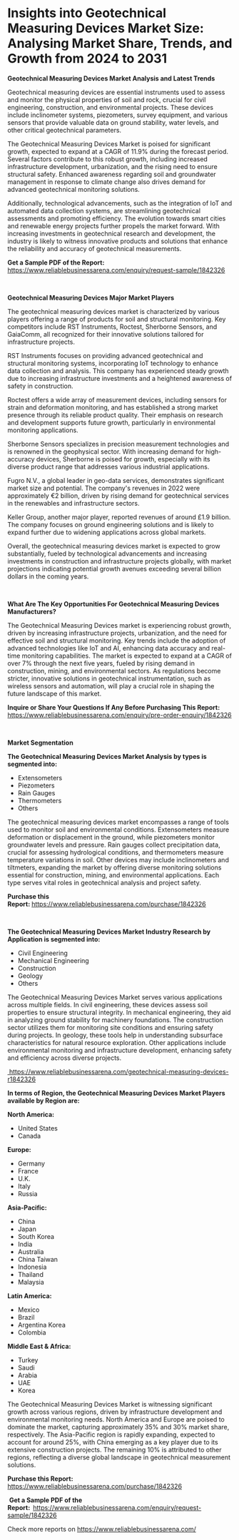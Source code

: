 <p><h1>Insights into Geotechnical Measuring Devices Market Size: Analysing Market Share, Trends, and Growth from 2024 to 2031</h1></p><p><strong>Geotechnical Measuring Devices Market Analysis and Latest Trends</strong></p>
<p><p>Geotechnical measuring devices are essential instruments used to assess and monitor the physical properties of soil and rock, crucial for civil engineering, construction, and environmental projects. These devices include inclinometer systems, piezometers, survey equipment, and various sensors that provide valuable data on ground stability, water levels, and other critical geotechnical parameters.</p><p>The Geotechnical Measuring Devices Market is poised for significant growth, expected to expand at a CAGR of 11.9% during the forecast period. Several factors contribute to this robust growth, including increased infrastructure development, urbanization, and the rising need to ensure structural safety. Enhanced awareness regarding soil and groundwater management in response to climate change also drives demand for advanced geotechnical monitoring solutions.</p><p>Additionally, technological advancements, such as the integration of IoT and automated data collection systems, are streamlining geotechnical assessments and promoting efficiency. The evolution towards smart cities and renewable energy projects further propels the market forward. With increasing investments in geotechnical research and development, the industry is likely to witness innovative products and solutions that enhance the reliability and accuracy of geotechnical measurements.</p></p>
<p><strong>Get a Sample PDF of the Report:&nbsp;</strong> <a href="https://www.reliablebusinessarena.com/enquiry/request-sample/1842326?utm_campaign=1932&utm_medium=2&utm_source=Github&utm_content=ia&utm_term=01012025&utm_id=geotechnical-measuring-devices">https://www.reliablebusinessarena.com/enquiry/request-sample/1842326</a></p>
<p>&nbsp;</p>
<p><strong>Geotechnical Measuring Devices Major Market Players</strong></p>
<p><p>The geotechnical measuring devices market is characterized by various players offering a range of products for soil and structural monitoring. Key competitors include RST Instruments, Roctest, Sherborne Sensors, and GaiaComm, all recognized for their innovative solutions tailored for infrastructure projects.</p><p>RST Instruments focuses on providing advanced geotechnical and structural monitoring systems, incorporating IoT technology to enhance data collection and analysis. This company has experienced steady growth due to increasing infrastructure investments and a heightened awareness of safety in construction.</p><p>Roctest offers a wide array of measurement devices, including sensors for strain and deformation monitoring, and has established a strong market presence through its reliable product quality. Their emphasis on research and development supports future growth, particularly in environmental monitoring applications.</p><p>Sherborne Sensors specializes in precision measurement technologies and is renowned in the geophysical sector. With increasing demand for high-accuracy devices, Sherborne is poised for growth, especially with its diverse product range that addresses various industrial applications.</p><p>Fugro N.V., a global leader in geo-data services, demonstrates significant market size and potential. The company's revenues in 2022 were approximately €2 billion, driven by rising demand for geotechnical services in the renewables and infrastructure sectors.</p><p>Keller Group, another major player, reported revenues of around £1.9 billion. The company focuses on ground engineering solutions and is likely to expand further due to widening applications across global markets.</p><p>Overall, the geotechnical measuring devices market is expected to grow substantially, fueled by technological advancements and increasing investments in construction and infrastructure projects globally, with market projections indicating potential growth avenues exceeding several billion dollars in the coming years.</p></p>
<p>&nbsp;</p>
<p><strong>What Are The Key Opportunities For Geotechnical Measuring Devices Manufacturers?</strong></p>
<p><p>The Geotechnical Measuring Devices market is experiencing robust growth, driven by increasing infrastructure projects, urbanization, and the need for effective soil and structural monitoring. Key trends include the adoption of advanced technologies like IoT and AI, enhancing data accuracy and real-time monitoring capabilities. The market is expected to expand at a CAGR of over 7% through the next five years, fueled by rising demand in construction, mining, and environmental sectors. As regulations become stricter, innovative solutions in geotechnical instrumentation, such as wireless sensors and automation, will play a crucial role in shaping the future landscape of this market.</p></p>
<p><strong>Inquire or Share Your Questions If Any Before Purchasing This Report:</strong> <a href="https://www.reliablebusinessarena.com/enquiry/pre-order-enquiry/1842326?utm_campaign=1932&utm_medium=2&utm_source=Github&utm_content=ia&utm_term=01012025&utm_id=geotechnical-measuring-devices">https://www.reliablebusinessarena.com/enquiry/pre-order-enquiry/1842326</a></p>
<p>&nbsp;</p>
<p><strong>Market Segmentation</strong></p>
<p><strong>The Geotechnical Measuring Devices Market Analysis by types is segmented into:</strong></p>
<p><ul><li>Extensometers</li><li>Piezometers</li><li>Rain Gauges</li><li>Thermometers</li><li>Others</li></ul></p>
<p><p>The geotechnical measuring devices market encompasses a range of tools used to monitor soil and environmental conditions. Extensometers measure deformation or displacement in the ground, while piezometers monitor groundwater levels and pressure. Rain gauges collect precipitation data, crucial for assessing hydrological conditions, and thermometers measure temperature variations in soil. Other devices may include inclinometers and tiltmeters, expanding the market by offering diverse monitoring solutions essential for construction, mining, and environmental applications. Each type serves vital roles in geotechnical analysis and project safety.</p></p>
<p><strong>Purchase this Report:&nbsp;</strong><a href="https://www.reliablebusinessarena.com/purchase/1842326?utm_campaign=1932&utm_medium=2&utm_source=Github&utm_content=ia&utm_term=01012025&utm_id=geotechnical-measuring-devices">https://www.reliablebusinessarena.com/purchase/1842326</a></p>
<p>&nbsp;</p>
<p><strong>The Geotechnical Measuring Devices Market Industry Research by Application is segmented into:</strong></p>
<p><ul><li>Civil Engineering</li><li>Mechanical Engineering</li><li>Construction</li><li>Geology</li><li>Others</li></ul></p>
<p><p>The Geotechnical Measuring Devices Market serves various applications across multiple fields. In civil engineering, these devices assess soil properties to ensure structural integrity. In mechanical engineering, they aid in analyzing ground stability for machinery foundations. The construction sector utilizes them for monitoring site conditions and ensuring safety during projects. In geology, these tools help in understanding subsurface characteristics for natural resource exploration. Other applications include environmental monitoring and infrastructure development, enhancing safety and efficiency across diverse projects.</p></p>
<p><a href="https://www.reliablebusinessarena.com/geotechnical-measuring-devices-r1842326?utm_campaign=1932&utm_medium=2&utm_source=Github&utm_content=ia&utm_term=01012025&utm_id=geotechnical-measuring-devices">&nbsp;https://www.reliablebusinessarena.com/geotechnical-measuring-devices-r1842326</a></p>
<p><strong>In terms of Region, the Geotechnical Measuring Devices Market Players available by Region are:</strong></p>
<p>
    <p> <strong> North America: </strong>
        <ul>
            <li>United States</li>
            <li>Canada</li>
        </ul>
        </p> 
    <p> <strong> Europe: </strong>
        <ul>
            <li>Germany</li>
            <li>France</li>
            <li>U.K.</li>
            <li>Italy</li>
            <li>Russia</li>
        </ul>
        </p> 
    <p> <strong> Asia-Pacific: </strong>
        <ul>
            <li>China</li>
            <li>Japan</li>
            <li>South Korea</li>
            <li>India</li>
            <li>Australia</li>
            <li>China Taiwan</li>
            <li>Indonesia</li>
            <li>Thailand</li>
            <li>Malaysia</li>
        </ul>
        </p> 
    <p> <strong> Latin America: </strong>
        <ul>
            <li>Mexico</li>
            <li>Brazil</li>
            <li>Argentina Korea</li>
            <li>Colombia</li>
        </ul>
        </p> 
    <p> <strong> Middle East & Africa: </strong>
        <ul>
            <li>Turkey</li>
            <li>Saudi</li>
            <li>Arabia</li>
            <li>UAE</li>
            <li>Korea</li>
        </ul>
    </p>
    </p>
<p><p>The Geotechnical Measuring Devices Market is witnessing significant growth across various regions, driven by infrastructure development and environmental monitoring needs. North America and Europe are poised to dominate the market, capturing approximately 35% and 30% market share, respectively. The Asia-Pacific region is rapidly expanding, expected to account for around 25%, with China emerging as a key player due to its extensive construction projects. The remaining 10% is attributed to other regions, reflecting a diverse global landscape in geotechnical measurement solutions.</p></p>
<p><strong>Purchase this Report: </strong><a href="https://www.reliablebusinessarena.com/purchase/1842326?utm_campaign=1932&utm_medium=2&utm_source=Github&utm_content=ia&utm_term=01012025&utm_id=geotechnical-measuring-devices">https://www.reliablebusinessarena.com/purchase/1842326</a></p>
<p>&nbsp;<strong>Get a Sample PDF of the Report:&nbsp;&nbsp;</strong><a href="https://www.reliablebusinessarena.com/enquiry/request-sample/1842326?utm_campaign=1932&utm_medium=2&utm_source=Github&utm_content=ia&utm_term=01012025&utm_id=geotechnical-measuring-devices">https://www.reliablebusinessarena.com/enquiry/request-sample/1842326</a></p>
<p><strong></strong></p>
<p>Check more reports on <a href="https://www.reliablebusinessarena.com/?utm_campaign=1932&utm_medium=2&utm_source=Github&utm_content=ia&utm_term=01012025&utm_id=geotechnical-measuring-devices">https://www.reliablebusinessarena.com/</a></p>